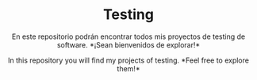 <h1 align=center>Testing</h1>

<p align=center>En este repositorio podrán encontrar todos mis proyectos de testing de software. 
*¡Sean bienvenidos de explorar!*</p>

<p align=center>In this repository you will find my projects of testing. *Feel free to explore them!*</p>

